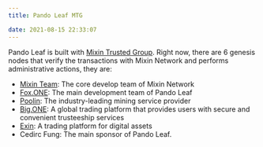 ```yaml
---
title: Pando Leaf MTG

date: 2021-08-15 22:33:07
---
```


Pando Leaf is built with [Mixin Trusted Group](https://developers.mixin.one/document/mainnet/mtg). Right now, there are 6 genesis nodes that verify the transactions with Mixin Network and performs administrative actions, they are:

- [Mixin Team](https://mixin.one/): The core develop team of Mixin Network
- [Fox.ONE](https://fox.one/): The main development team of Pando Leaf
- [Poolin](https://poolin.com/): The industry-leading mining service provider
- [Big.ONE](https://big.one/): A global trading platform that provides users with secure and convenient trusteeship services
- [Exin](https://www.exin.one/): A trading platform for digital assets
- Cedirc Fung: The main sponsor of Pando Leaf.
